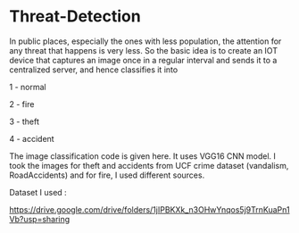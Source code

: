 # Threat-Detection

In public places, especially the ones with less population, the attention for any threat that happens is very less.
So the basic idea is to create an IOT device that captures an image once in a regular interval and sends it to a centralized server, and hence classifies it into 
   
1 - normal 

   2 - fire

   3 - theft

   4 - accident


The image classification code is given here. It uses VGG16 CNN model.
I took the images for theft and accidents from UCF crime dataset (vandalism, RoadAccidents) and for fire, I used different sources.

Dataset I used :

https://drive.google.com/drive/folders/1jIPBKXk_n3OHwYnqos5j9TrnKuaPn1Vb?usp=sharing
